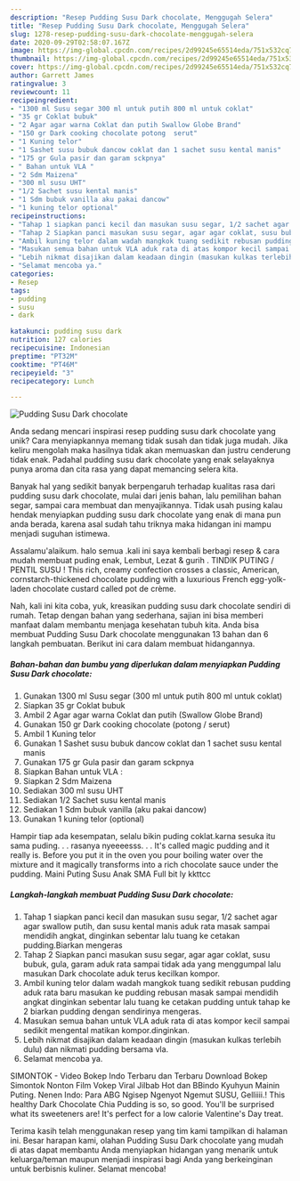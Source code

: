 ```yaml
---
description: "Resep Pudding Susu Dark chocolate, Menggugah Selera"
title: "Resep Pudding Susu Dark chocolate, Menggugah Selera"
slug: 1278-resep-pudding-susu-dark-chocolate-menggugah-selera
date: 2020-09-29T02:58:07.167Z
image: https://img-global.cpcdn.com/recipes/2d99245e65514eda/751x532cq70/pudding-susu-dark-chocolate-foto-resep-utama.jpg
thumbnail: https://img-global.cpcdn.com/recipes/2d99245e65514eda/751x532cq70/pudding-susu-dark-chocolate-foto-resep-utama.jpg
cover: https://img-global.cpcdn.com/recipes/2d99245e65514eda/751x532cq70/pudding-susu-dark-chocolate-foto-resep-utama.jpg
author: Garrett James
ratingvalue: 3
reviewcount: 11
recipeingredient:
- "1300 ml Susu segar 300 ml untuk putih 800 ml untuk coklat"
- "35 gr Coklat bubuk"
- "2 Agar agar warna Coklat dan putih Swallow Globe Brand"
- "150 gr Dark cooking chocolate potong  serut"
- "1 Kuning telor"
- "1 Sashet susu bubuk dancow coklat dan 1 sachet susu kental manis"
- "175 gr Gula pasir dan garam sckpnya"
- " Bahan untuk VLA "
- "2 Sdm Maizena"
- "300 ml susu UHT"
- "1/2 Sachet susu kental manis"
- "1 Sdm bubuk vanilla aku pakai dancow"
- "1 kuning telor optional"
recipeinstructions:
- "Tahap 1 siapkan panci kecil dan masukan susu segar, 1/2 sachet agar agar swallow putih, dan susu kental manis aduk rata masak sampai mendidih angkat, dinginkan sebentar lalu tuang ke cetakan pudding.Biarkan mengeras"
- "Tahap 2 Siapkan panci masukan susu segar, agar agar coklat, susu bubuk, gula, garam aduk rata sampai tidak ada yang menggumpal lalu masukan Dark chocolate aduk terus kecilkan kompor."
- "Ambil kuning telor dalam wadah mangkok tuang sedikit rebusan pudding aduk rata baru masukan ke pudding rebusan masak sampai mendidih angkat dinginkan sebentar lalu tuang ke cetakan pudding untuk tahap ke 2 biarkan pudding dengan sendirinya mengeras."
- "Masukan semua bahan untuk VLA aduk rata di atas kompor kecil sampai sedikit mengental matikan kompor.dinginkan."
- "Lebih nikmat disajikan dalam keadaan dingin (masukan kulkas terlebih dulu) dan nikmati pudding bersama vla."
- "Selamat mencoba ya."
categories:
- Resep
tags:
- pudding
- susu
- dark

katakunci: pudding susu dark 
nutrition: 127 calories
recipecuisine: Indonesian
preptime: "PT32M"
cooktime: "PT46M"
recipeyield: "3"
recipecategory: Lunch

---
```



![Pudding Susu Dark chocolate](https://img-global.cpcdn.com/recipes/2d99245e65514eda/751x532cq70/pudding-susu-dark-chocolate-foto-resep-utama.jpg)

Anda sedang mencari inspirasi resep pudding susu dark chocolate yang unik? Cara menyiapkannya memang tidak susah dan tidak juga mudah. Jika keliru mengolah maka hasilnya tidak akan memuaskan dan justru cenderung tidak enak. Padahal pudding susu dark chocolate yang enak selayaknya punya aroma dan cita rasa yang dapat memancing selera kita.

Banyak hal yang sedikit banyak berpengaruh terhadap kualitas rasa dari pudding susu dark chocolate, mulai dari jenis bahan, lalu pemilihan bahan segar, sampai cara membuat dan menyajikannya. Tidak usah pusing kalau hendak menyiapkan pudding susu dark chocolate yang enak di mana pun anda berada, karena asal sudah tahu triknya maka hidangan ini mampu menjadi suguhan istimewa.

Assalamu&#39;alaikum. halo semua .kali ini saya kembali berbagi resep &amp; cara mudah membuat puding enak, Lembut, Lezat &amp; gurih . TINDIK PUTING / PENTIL SUSU ! This rich, creamy confection crosses a classic, American, cornstarch-thickened chocolate pudding with a luxurious French egg-yolk-laden chocolate custard called pot de crème.


Nah, kali ini kita coba, yuk, kreasikan pudding susu dark chocolate sendiri di rumah. Tetap dengan bahan yang sederhana, sajian ini bisa memberi manfaat dalam membantu menjaga kesehatan tubuh kita. Anda bisa membuat Pudding Susu Dark chocolate menggunakan 13 bahan dan 6 langkah pembuatan. Berikut ini cara dalam membuat hidangannya.

<!--inarticleads1-->

##### Bahan-bahan dan bumbu yang diperlukan dalam menyiapkan Pudding Susu Dark chocolate:

1. Gunakan 1300 ml Susu segar (300 ml untuk putih 800 ml untuk coklat)
1. Siapkan 35 gr Coklat bubuk
1. Ambil 2 Agar agar warna Coklat dan putih (Swallow Globe Brand)
1. Gunakan 150 gr Dark cooking chocolate (potong / serut)
1. Ambil 1 Kuning telor
1. Gunakan 1 Sashet susu bubuk dancow coklat dan 1 sachet susu kental manis
1. Gunakan 175 gr Gula pasir dan garam sckpnya
1. Siapkan  Bahan untuk VLA :
1. Siapkan 2 Sdm Maizena
1. Sediakan 300 ml susu UHT
1. Sediakan 1/2 Sachet susu kental manis
1. Sediakan 1 Sdm bubuk vanilla (aku pakai dancow)
1. Gunakan 1 kuning telor (optional)


Hampir tiap ada kesempatan, selalu bikin puding coklat.karna sesuka itu sama puding. . . rasanya nyeeeesss. . . It&#39;s called magic pudding and it really is. Before you put it in the oven you pour boiling water over the mixture and it magically transforms into a rich chocolate sauce under the pudding. Maini Puting Susu Anak SMA Full bit ly kkttcc 

<!--inarticleads2-->

##### Langkah-langkah membuat Pudding Susu Dark chocolate:

1. Tahap 1 siapkan panci kecil dan masukan susu segar, 1/2 sachet agar agar swallow putih, dan susu kental manis aduk rata masak sampai mendidih angkat, dinginkan sebentar lalu tuang ke cetakan pudding.Biarkan mengeras
1. Tahap 2 Siapkan panci masukan susu segar, agar agar coklat, susu bubuk, gula, garam aduk rata sampai tidak ada yang menggumpal lalu masukan Dark chocolate aduk terus kecilkan kompor.
1. Ambil kuning telor dalam wadah mangkok tuang sedikit rebusan pudding aduk rata baru masukan ke pudding rebusan masak sampai mendidih angkat dinginkan sebentar lalu tuang ke cetakan pudding untuk tahap ke 2 biarkan pudding dengan sendirinya mengeras.
1. Masukan semua bahan untuk VLA aduk rata di atas kompor kecil sampai sedikit mengental matikan kompor.dinginkan.
1. Lebih nikmat disajikan dalam keadaan dingin (masukan kulkas terlebih dulu) dan nikmati pudding bersama vla.
1. Selamat mencoba ya.


SIMONTOK - Video Bokep Indo Terbaru dan Terbaru Download Bokep Simontok Nonton Film Vokep Viral Jilbab Hot dan BBindo Kyuhyun Mainin Puting. Nenen Indo: Para ABG Ngisep Ngenyot Ngemut SUSU, Gelliiii.! This healthy Dark Chocolate Chia Pudding is so, so good. You&#39;ll be surprised what its sweeteners are! It&#39;s perfect for a low calorie Valentine&#39;s Day treat. 

Terima kasih telah menggunakan resep yang tim kami tampilkan di halaman ini. Besar harapan kami, olahan Pudding Susu Dark chocolate yang mudah di atas dapat membantu Anda menyiapkan hidangan yang menarik untuk keluarga/teman maupun menjadi inspirasi bagi Anda yang berkeinginan untuk berbisnis kuliner. Selamat mencoba!
